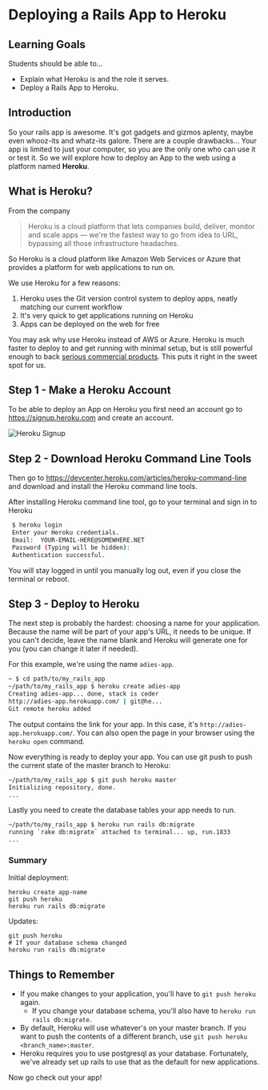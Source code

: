 
# Deploying a Rails App to Heroku

## Learning Goals
Students should be able to...

- Explain what Heroku is and the role it serves.
- Deploy  a Rails App to Heroku.

## Introduction
So your rails app is awesome. It's got gadgets and gizmos aplenty, maybe even whooz-its and whatz-its galore. There are a couple drawbacks... Your app is limited to just your computer, so you are the only one who can use it or test it. So we will explore how to deploy an App to the web using a platform named **Heroku**.

## What is Heroku?
From the company

>Heroku is a cloud platform that lets companies build, deliver, monitor and scale apps — we're the fastest way to go from idea to URL, bypassing all those infrastructure headaches.

So Heroku is a cloud platform like Amazon Web Services or Azure that provides a platform for web applications to run on.  

We use Heroku for a few reasons:

1. Heroku uses the Git version control system to deploy apps, neatly matching our current workflow
1. It's very quick to get applications running on Heroku
1. Apps can be deployed on the web for free

You may ask why use Heroku instead of AWS or Azure. Heroku is much faster to deploy to and get running with minimal setup, but is still powerful enough to back [serious commercial products](https://www.heroku.com/customers). This puts it right in the sweet spot for us.

## Step 1 - Make a Heroku Account
To be able to deploy an App on Heroku you first need an account go to https://signup.heroku.com and create an account.

![Heroku Signup](images/heroku.png)


## Step 2 - Download Heroku Command Line Tools

Then go to https://devcenter.heroku.com/articles/heroku-command-line and download and install the Heroku command line tools.

After installing Heroku command line tool, go to your terminal and sign in to Heroku

```bash
 $ heroku login
 Enter your Heroku credentials.
 Email:  YOUR-EMAIL-HERE@SOMEWHERE.NET
 Password (Typing will be hidden):  
 Authentication successful.
```

You will stay logged in until you manually log out, even if you close the terminal or reboot.

## Step 3 - Deploy to Heroku

The next step is probably the hardest: choosing a name for your application. Because the name will be part of your app's URL, it needs to be unique. If you can't decide, leave the name blank and Heroku will generate one for you (you can change it later if needed).

For this example, we're using the name `adies-app`.

```bash
~ $ cd path/to/my_rails_app
~/path/to/my_rails_app $ heroku create adies-app
Creating adies-app... done, stack is ceder
http://adies-app.herokuapp.com/ | git@he...
Git remote heroku added
```

The output contains the link for your app. In this case, it's `http://adies-app.herokuapp.com/`. You can also open the page in your browser using the `heroku open` command.

Now everything is ready to deploy your app.  You can use git push to push the current state of the master branch to Heroku:

```bash
~/path/to/my_rails_app $ git push heroku master
Initializing repository, done.
...
```

Lastly you need to create the database tables your app needs to run.

```bash
~/path/to/my_rails_app $ heroku run rails db:migrate
running `rake db:migrate` attached to terminal... up, run.1833
...
```

### Summary

Initial deployment:

```
heroku create app-name
git push heroku
heroku run rails db:migrate
```

Updates:

```
git push heroku
# If your database schema changed
heroku run rails db:migrate
```

## Things to Remember

- If you make changes to your application, you'll have to `git push heroku` again.
  - If you change your database schema, you'll also have to `heroku run rails db:migrate`.
- By default, Heroku will use whatever's on your master branch. If you want to push the contents of a different branch, use `git push heroku <branch_name>:master`.
- Heroku requires you to use postgresql as your database. Fortunately, we've already set up rails to use that as the default for new applications.

Now go check out your app!

